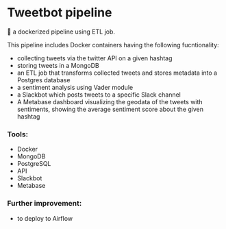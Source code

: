 # Tweetbot pipeline
🐳   a dockerized pipeline using ETL job. 

This pipeline includes Docker containers having the following fucntionality:
* collecting tweets via the twitter API on a given hashtag 
* storing tweets in a MongoDB
* an ETL job that transforms collected tweets and stores metadata into a Postgres database
* a sentiment analysis using Vader module
* a Slackbot which posts tweets to a specific Slack channel
* A Metabase dashboard visualizing the geodata of the tweets with sentiments, showing the average sentiment score about the given hashtag

### Tools: 
* Docker 
* MongoDB
* PostgreSQL
* API
* Slackbot
* Metabase

### Further improvement:
- to deploy to Airflow

